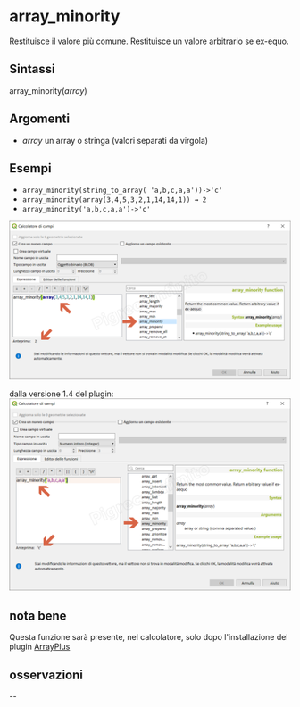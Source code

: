 # array_minority

Restituisce il valore più comune. Restituisce un valore arbitrario se ex-equo.

## Sintassi

array_minority(_array_)  

## Argomenti

* _array_ un array o stringa (valori separati da virgola)

## Esempi

* `array_minority(string_to_array( 'a,b,c,a,a'))->'c'`
* `array_minority(array(3,4,5,3,2,1,14,14,1)) → 2`
* `array_minority('a,b,c,a,a')->'c'`

![](/img/arrays/array_minority/array_minority1.png)

dalla versione 1.4 del plugin:
![](/img/arrays/array_minority/array_minority2.png)

## nota bene

Questa funzione sarà presente, nel calcolatore, solo dopo l'installazione del plugin [ArrayPlus](https://framagit.org/jbdesbas/arrayPlus)

## osservazioni

--